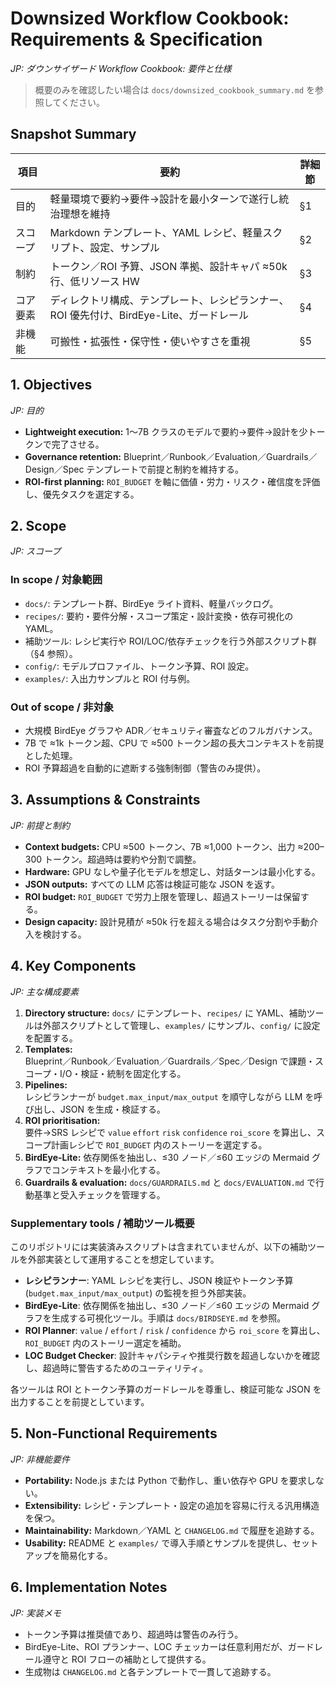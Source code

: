 # Downsized Workflow Cookbook: Requirements & Specification
_JP: ダウンサイザード Workflow Cookbook: 要件と仕様_

> 概要のみを確認したい場合は `docs/downsized_cookbook_summary.md` を参照してください。

## Snapshot Summary

| 項目 | 要約 | 詳細節 |
| --- | --- | --- |
| 目的 | 軽量環境で要約→要件→設計を最小ターンで遂行し統治理想を維持 | §1 |
| スコープ | Markdown テンプレート、YAML レシピ、軽量スクリプト、設定、サンプル | §2 |
| 制約 | トークン／ROI 予算、JSON 準拠、設計キャパ ≈50k 行、低リソース HW | §3 |
| コア要素 | ディレクトリ構成、テンプレート、レシピランナー、ROI 優先付け、BirdEye-Lite、ガードレール | §4 |
| 非機能 | 可搬性・拡張性・保守性・使いやすさを重視 | §5 |

## 1. Objectives
_JP: 目的_

- **Lightweight execution:** 1〜7B クラスのモデルで要約→要件→設計を少トークンで完了させる。
- **Governance retention:** Blueprint／Runbook／Evaluation／Guardrails／Design／Spec テンプレートで前提と制約を維持する。
- **ROI-first planning:** `ROI_BUDGET` を軸に価値・労力・リスク・確信度を評価し、優先タスクを選定する。

## 2. Scope
_JP: スコープ_

### In scope / 対象範囲
- `docs/`: テンプレート群、BirdEye ライト資料、軽量バックログ。
- `recipes/`: 要約・要件分解・スコープ策定・設計変換・依存可視化の YAML。
- 補助ツール: レシピ実行や ROI/LOC/依存チェックを行う外部スクリプト群（§4 参照）。
- `config/`: モデルプロファイル、トークン予算、ROI 設定。
- `examples/`: 入出力サンプルと ROI 付与例。

### Out of scope / 非対象
- 大規模 BirdEye グラフや ADR／セキュリティ審査などのフルガバナンス。
- 7B で ≈1k トークン超、CPU で ≈500 トークン超の長大コンテキストを前提とした処理。
- ROI 予算超過を自動的に遮断する強制制御（警告のみ提供）。

## 3. Assumptions & Constraints
_JP: 前提と制約_

- **Context budgets:** CPU ≈500 トークン、7B ≈1,000 トークン、出力 ≈200–300 トークン。超過時は要約や分割で調整。
- **Hardware:** GPU なしや量子化モデルを想定し、対話ターンは最小化する。
- **JSON outputs:** すべての LLM 応答は検証可能な JSON を返す。
- **ROI budget:** `ROI_BUDGET` で労力上限を管理し、超過ストーリーは保留する。
- **Design capacity:** 設計見積が ≈50k 行を超える場合はタスク分割や手動介入を検討する。

## 4. Key Components
_JP: 主な構成要素_

1. **Directory structure:**
   `docs/` にテンプレート、`recipes/` に YAML、補助ツールは外部スクリプトとして管理し、`examples/` にサンプル、`config/` に設定を配置する。
2. **Templates:**  
   Blueprint／Runbook／Evaluation／Guardrails／Spec／Design で課題・スコープ・I/O・検証・統制を固定化する。
3. **Pipelines:**  
   レシピランナーが `budget.max_input/max_output` を順守しながら LLM を呼び出し、JSON を生成・検証する。
4. **ROI prioritisation:**  
   要件→SRS レシピで `value` `effort` `risk` `confidence` `roi_score` を算出し、スコープ計画レシピで `ROI_BUDGET` 内のストーリーを選定する。
5. **BirdEye-Lite:**
   依存関係を抽出し、≤30 ノード／≤60 エッジの Mermaid グラフでコンテキストを最小化する。
6. **Guardrails & evaluation:**
   `docs/GUARDRAILS.md` と `docs/EVALUATION.md` で行動基準と受入チェックを管理する。

### Supplementary tools / 補助ツール概要

このリポジトリには実装済みスクリプトは含まれていませんが、以下の補助ツールを外部実装として運用することを想定しています。

- **レシピランナー**: YAML レシピを実行し、JSON 検証やトークン予算 (`budget.max_input/max_output`) の監視を担う外部実装。
- **BirdEye-Lite**: 依存関係を抽出し、≤30 ノード／≤60 エッジの Mermaid グラフを生成する可視化ツール。手順は `docs/BIRDSEYE.md` を参照。
- **ROI Planner**: `value` / `effort` / `risk` / `confidence` から `roi_score` を算出し、`ROI_BUDGET` 内のストーリー選定を補助。
- **LOC Budget Checker**: 設計キャパシティや推奨行数を超過しないかを確認し、超過時に警告するためのユーティリティ。

各ツールは ROI とトークン予算のガードレールを尊重し、検証可能な JSON を出力することを前提としています。

## 5. Non-Functional Requirements
_JP: 非機能要件_

- **Portability:** Node.js または Python で動作し、重い依存や GPU を要求しない。
- **Extensibility:** レシピ・テンプレート・設定の追加を容易に行える汎用構造を保つ。
- **Maintainability:** Markdown／YAML と `CHANGELOG.md` で履歴を追跡する。
- **Usability:** README と `examples/` で導入手順とサンプルを提供し、セットアップを簡易化する。

## 6. Implementation Notes
_JP: 実装メモ_

- トークン予算は推奨値であり、超過時は警告のみ行う。
- BirdEye-Lite、ROI プランナー、LOC チェッカーは任意利用だが、ガードレール遵守と ROI フローの補助として提供する。
- 生成物は `CHANGELOG.md` と各テンプレートで一貫して追跡する。

